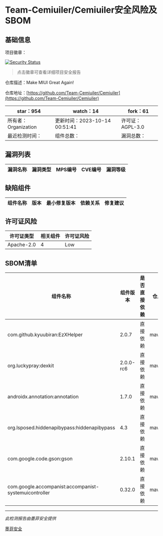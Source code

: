 # Team-Cemiuiler/Cemiuiler安全风险及SBOM

## 基础信息

项目徽章：

[![Security Status](https://www.murphysec.com/platform3/v31/badge/1712895168227180544.svg)](https://www.murphysec.com/console/report/1693685204223684608/1712895168227180544)

> 点击徽章可查看详细项目安全报告

仓库描述：Make MIUI Great Again!

仓库地址：[https://github.com/Team-Cemiuiler/Cemiuiler](https://github.com/Team-Cemiuiler/Cemiuiler)

| star：954 | watch：14 | fork：61 |
| ----------- | -------------- | ------------ |
| 所有者：Organization | 更新时间：2023-10-14 00:51:41 | 许可证：AGPL-3.0 |
| 最近检测时间： | 组件总数： | 漏洞总数： |




## 漏洞列表

| 漏洞名称 | 漏洞类型 | MPS编号 | CVE编号 | 漏洞等级 |
| ------- | ------ | ------- | ------ | ----- |





## 缺陷组件

| 组件名称 | 版本 | 最小修复版本 | 依赖关系 | 修复建议 |
| -------- | ---- | ------------ | -------- | -------- |





## 许可证风险

| 许可证类型 | 相关组件 | 许可证风险 |
| ---------- | -------- | ---------- |
|Apache-2.0|4|Low|




## SBOM清单

| 组件名称 | 组件版本 | 是否直接依赖 | 仓库 |
| -------- | -------- | ------------ | ---- |
|com.github.kyuubiran:EzXHelper|2.0.7|直接依赖|maven|
|org.luckypray:dexkit|2.0.0-rc6|直接依赖|maven|
|androidx.annotation:annotation|1.7.0|直接依赖|maven|
|org.lsposed.hiddenapibypass:hiddenapibypass|4.3|直接依赖|maven|
|com.google.code.gson:gson|2.10.1|直接依赖|maven|
|com.google.accompanist:accompanist-systemuicontroller|0.32.0|直接依赖|maven|


------

*此检测报告由墨菲安全提供*

[墨菲安全](www.murphysec.com)